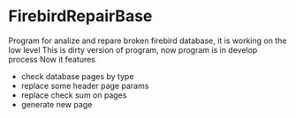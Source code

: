 # FirebirdRepairBase
Program for analize and repare broken firebird database, it is working on the low level
This is dirty version of program, now program is in develop process
Now it features 
* check database pages by type
* replace some header page params
* replace check sum on pages
* generate new page
